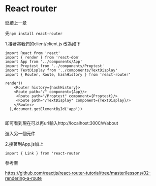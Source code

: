 # React router

延續上一章

先`npm install react-router`

1.接著將我們的client/client.js 改為如下

```
import React from 'react'
import { render } from 'react-dom'
import App from '../components/App'
import Proptest from '../components/Proptest'
import TextDisplay from '../components/TextDisplay'
import { Router, Route, hashHistory } from 'react-router'

render(( 
	<Router history={hashHistory}>
	<Route path="/" component={App}/>
     <Route path="/Proptest" component={Proptest}/>
     <Route path="/TextDisplay" component={TextDisplay}/>
    </Router> 
  ),document.getElementById('app'))


```
即可看到現在可以再url輸入http://localhost:3000/#/about

進入另一個元件

2.接著到App.js加上

```import { Link } from 'react-router```




參考至

https://github.com/reactjs/react-router-tutorial/tree/master/lessons/02-rendering-a-route

